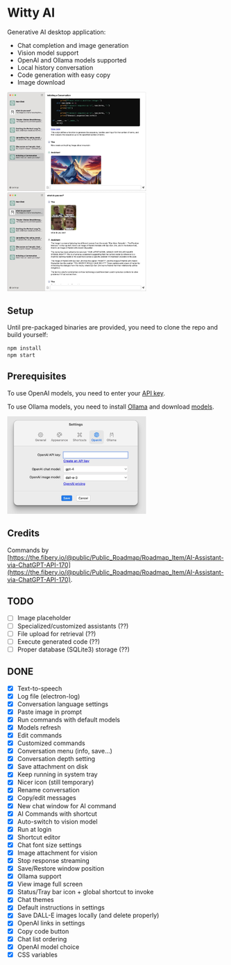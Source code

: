 # Witty AI

Generative AI desktop application:
- Chat completion and image generation
- Vision model support
- OpenAI and Ollama models supported
- Local history conversation
- Code generation with easy copy
- Image download

<p></p>
<img src="doc/main1.jpg" width="320" /> &nbsp;
<img src="doc/main2.jpg" width="320" />

## Setup

Until pre-packaged binaries are provided, you need to clone the repo and build yourself:
```
npm install
npm start
```

## Prerequisites

To use OpenAI models, you need to enter your [API key](https://platform.openai.com/api-keys).

To use Ollama models, you need to install [Ollama](https://ollama.com) and download [models](https://ollama.com/library).

<img src="doc/settings.jpg" width="320" />

## Credits

Commands by [https://the.fibery.io/@public/Public_Roadmap/Roadmap_Item/AI-Assistant-via-ChatGPT-API-170](https://the.fibery.io/@public/Public_Roadmap/Roadmap_Item/AI-Assistant-via-ChatGPT-API-170).

## TODO

- [ ] Image placeholder
- [ ] Specialized/customized assistants (??)
- [ ] File upload for retrieval (??)
- [ ] Execute generated code (??)
- [ ] Proper database (SQLite3) storage (??)

## DONE

- [x] Text-to-speech
- [x] Log file (electron-log)
- [x] Conversation language settings
- [x] Paste image in prompt
- [x] Run commands with default models
- [x] Models refresh
- [x] Edit commands
- [x] Customized commands
- [x] Conversation menu (info, save...)
- [x] Conversation depth setting
- [x] Save attachment on disk
- [x] Keep running in system tray
- [x] Nicer icon (still temporary)
- [x] Rename conversation
- [x] Copy/edit messages
- [x] New chat window for AI command
- [x] AI Commands with shortcut
- [x] Auto-switch to vision model
- [x] Run at login
- [x] Shortcut editor
- [x] Chat font size settings
- [x] Image attachment for vision
- [x] Stop response streaming
- [x] Save/Restore window position
- [x] Ollama support
- [x] View image full screen
- [x] Status/Tray bar icon + global shortcut to invoke
- [x] Chat themes
- [x] Default instructions in settings
- [x] Save DALL-E images locally (and delete properly)
- [x] OpenAI links in settings
- [x] Copy code button
- [x] Chat list ordering
- [x] OpenAI model choice
- [x] CSS variables
